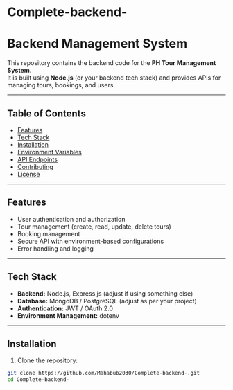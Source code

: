 # Complete-backend-
# Backend Management System 

This repository contains the backend code for the **PH Tour Management System**.  
It is built using **Node.js** (or your backend tech stack) and provides APIs for managing tours, bookings, and users.

---

## Table of Contents

- [Features](#features)  
- [Tech Stack](#tech-stack)  
- [Installation](#installation)  
- [Environment Variables](#environment-variables)  
- [API Endpoints](#api-endpoints)  
- [Contributing](#contributing)  
- [License](#license)  

---

## Features

- User authentication and authorization  
- Tour management (create, read, update, delete tours)  
- Booking management  
- Secure API with environment-based configurations  
- Error handling and logging  

---

## Tech Stack

- **Backend:** Node.js, Express.js (adjust if using something else)  
- **Database:** MongoDB / PostgreSQL (adjust as per your project)  
- **Authentication:** JWT / OAuth 2.0  
- **Environment Management:** dotenv  

---

## Installation

1. Clone the repository:

```bash
git clone https://github.com/Mahabub2030/Complete-backend-.git
cd Complete-backend-

